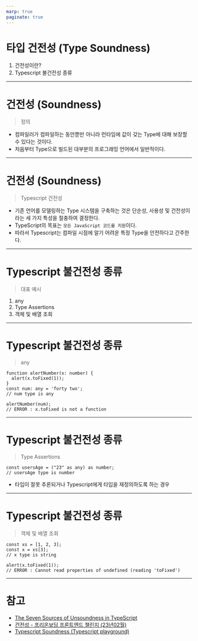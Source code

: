 ```yaml
---
marp: true
paginate: true
---
```


# 타입 건전성 (Type Soundness)

1. 건전성이란?
2. Typescript 불건전성 종류

---

# 건전성 (Soundness)

> 정의

- 컴파일러가 컴파일하는 동안뿐만 아니라 런타임에 값이 갖는 Type에 대해 보장할 수 있다는 것이다.
- 처음부터 Type으로 빌드된 대부분의 프로그래밍 언어에서 일반적이다.

---

# 건전성 (Soundness)

> Typescript 건전성

- 기존 언어를 모델링하는 Type 시스템을 구축하는 것은 단순성, 사용성 및 건전성이라는 세 가지 특성을 절충하여 결정한다.
- TypeScript의 목표는 `모든 JavaScript 코드를 지원`이다.
- 따라서 Typescript는 컴파일 시점에 알기 어려운 특정 Type을 안전하다고 간주한다.

---

# Typescript 불건전성 종류

> 대표 예시

1. any
2. Type Assertions
3. 객체 및 배열 조회

---

# Typescript 불건전성 종류

> any

```tsx
function alertNumber(x: number) {
  alert(x.toFixed(1));
}
const num: any = 'forty two';
// num type is any

alertNumber(num);
// ERROR : x.toFixed is not a function
```

---

# Typescript 불건전성 종류

> Type Assertions

```tsx
const usersAge = ("23" as any) as number;
// usersAge type is number
```

- 타입이 잘못 추론되거나 Typescript에게 타입을 재정의하도록 하는 경우

---

# Typescript 불건전성 종류

> 객체 및 배열 조회

```tsx
const xs = [1, 2, 3];
const x = xs[3];
// x type is string

alert(x.toFixed(1));
// ERROR : Cannot read properties of undefined (reading 'toFixed')
```

---

# 참고

- [The Seven Sources of Unsoundness in TypeScript](https://effectivetypescript.com/2021/05/06/unsoundness/)
- [건전성 - 프리온보딩 프론트엔드 챌린지 (23년02월)](https://pollen-port-115.notion.site/d8a0dc3e3477443eb7c65e46717a8932)
- [Typescript Soundness (Typescript playground)](https://www.typescriptlang.org/play?strictFunctionTypes=false&q=184#example/soundness)